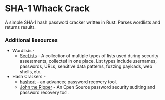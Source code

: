 # SHA-1 Whack Crack
A simple SHA-1 hash password cracker written in Rust. Parses wordlists and returns results.

### Additional Resources
* Wordlists - 
  * [SecLists](https://github.com/danielmiessler/SecLists) - A collection of multiple types of lists used during security assessments, collected in one place. 
    List types include usernames, passwords, URLs, sensitive data patterns, fuzzing payloads, web shells, etc.
* Hash Crackers - 
  * [hashcat](https://hashcat.net/hashcat/) - an advanced password recovery tool.
  * [John the Ripper](https://www.openwall.com/john/) - An Open Source password security auditing and password recovery tool.
